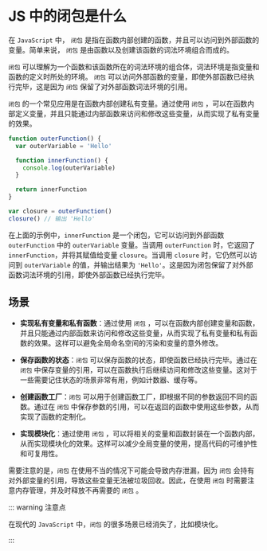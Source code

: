 # JS 中的闭包是什么

在 `JavaScript` 中， `闭包` 是指在函数内部创建的函数，并且可以访问到外部函数的变量。简单来说， `闭包` 是由函数以及创建该函数的词法环境组合而成的。

`闭包` 可以理解为一个函数和该函数所在的词法环境的组合体，词法环境是指变量和函数的定义时所处的环境。 `闭包` 可以访问外部函数的变量，即使外部函数已经执行完毕，这是因为 `闭包` 保留了对外部函数词法环境的引用。

`闭包` 的一个常见应用是在函数内部创建私有变量。通过使用 `闭包` ，可以在函数内部定义变量，并且只能通过内部函数来访问和修改这些变量，从而实现了私有变量的效果。

```js
function outerFunction() {
  var outerVariable = 'Hello'

  function innerFunction() {
    console.log(outerVariable)
  }

  return innerFunction
}

var closure = outerFunction()
closure() // 输出 'Hello'
```

在上面的示例中，`innerFunction` 是一个闭包，它可以访问到外部函数 `outerFunction` 中的 `outerVariable` 变量。当调用 `outerFunction` 时，它返回了 `innerFunction`，并将其赋值给变量 `closure`。当调用 `closure` 时，它仍然可以访问到 `outerVariable` 的值，并输出结果为 `'Hello'`。这是因为闭包保留了对外部函数词法环境的引用，即使外部函数已经执行完毕。

## 场景

- **实现私有变量和私有函数**：通过使用 `闭包` ，可以在函数内部创建变量和函数，并且只能通过内部函数来访问和修改这些变量，从而实现了私有变量和私有函数的效果。这样可以避免全局命名空间的污染和变量的意外修改。

- **保存函数的状态**：`闭包` 可以保存函数的状态，即使函数已经执行完毕。通过在 `闭包` 中保存变量的引用，可以在函数执行后继续访问和修改这些变量。这对于一些需要记住状态的场景非常有用，例如计数器、缓存等。

- **创建函数工厂**：`闭包` 可以用于创建函数工厂，即根据不同的参数返回不同的函数。通过在 `闭包` 中保存参数的引用，可以在返回的函数中使用这些参数，从而实现了函数的定制化。

- **实现模块化**：通过使用 `闭包` ，可以将相关的变量和函数封装在一个函数内部，从而实现模块化的效果。这样可以减少全局变量的使用，提高代码的可维护性和可复用性。

需要注意的是，`闭包` 在使用不当的情况下可能会导致内存泄漏，因为 `闭包` 会持有对外部变量的引用，导致这些变量无法被垃圾回收。因此，在使用 `闭包` 时需要注意内存管理，并及时释放不再需要的 `闭包` 。

::: warning 注意点

在现代的 `JavaScript` 中，`闭包` 的很多场景已经消失了，比如模块化。

:::
